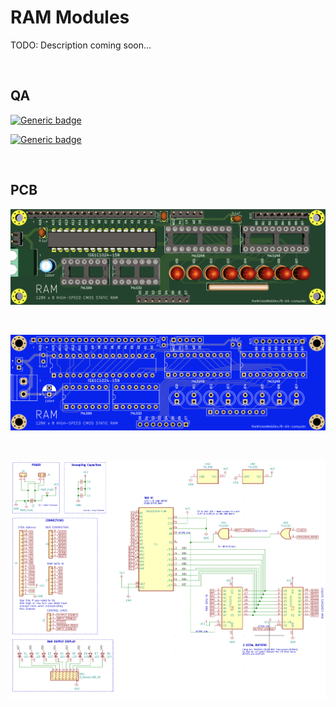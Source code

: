 # RAM Modules

TODO: Description coming soon...

<br/>

## QA
[![Generic badge](https://img.shields.io/badge/Status-PCB_Printed-orange.svg)](https://shields.io/)

[![Generic badge](https://img.shields.io/badge/PCB-In_Transit-orange.svg)](https://shields.io/)

<br/>

## PCB

![RAM](https://github.com/theWickedWebDev/8-bit-computer/blob/master/RAM/RAM/ram-3d.png?raw=true)

<br/>

![RAM](https://github.com/theWickedWebDev/8-bit-computer/blob/master/RAM/RAM/ram-board.png?raw=true)

<br/>

![RAM](https://github.com/theWickedWebDev/8-bit-computer/blob/master/RAM/RAM/ram-sch.png?raw=true)
